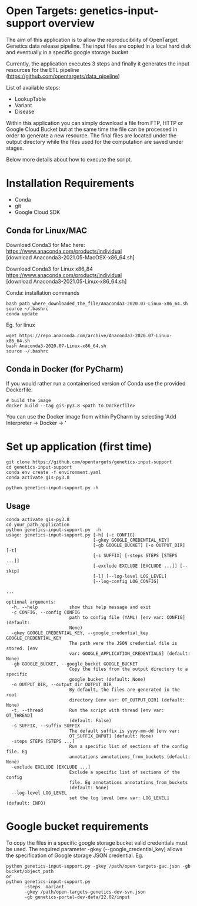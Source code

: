# Open Targets: genetics-input-support overview

The aim of this application is to allow the reproducibility of OpenTarget Genetics data release pipeline.
The input files are copied in a local hard disk and eventually in a specific google storage bucket 

Currently, the application executes 3 steps and finally it generates the input resources for the ETL pipeline (https://github.com/opentargets/data_pipeline)

List of available steps:
- LookupTable
- Variant
- Disease


Within this application you can simply download a file from FTP, HTTP or Google Cloud Bucket but at the same time the file can be processed in order to generate a new resource.
The final files are located under the output directory while the files used for the computation are saved under stages. 

Below more details about how to execute the script.

# Installation Requirements

* Conda
* git
* Google Cloud SDK

## Conda for Linux/MAC

Download Conda3 for Mac here: <br>
 https://www.anaconda.com/products/individual <br>
[download Anaconda3-2021.05-MacOSX-x86_64.sh]

Download Conda3 for Linux x86_84 <br>
 https://www.anaconda.com/products/individual <br>
[download Anaconda3-2021.05-Linux-x86_64.sh]

Conda: installation commands
```
bash path_where_downloaded_the_file/Anaconda3-2020.07-Linux-x86_64.sh
source ~/.bashrc
conda update
```
Eg. for linux
```
wget https://repo.anaconda.com/archive/Anaconda3-2020.07-Linux-x86_64.sh
bash Anaconda3-2020.07-Linux-x86_64.sh
source ~/.bashrc
```
## Conda in Docker (for PyCharm)

If you would rather run a containerised version of Conda use the provided Dockerfile. 

```
# build the image
docker build --tag gis-py3.8 <path to Dockerfile>
```
You can use the Docker image from within PyCharm by selecting 'Add Interpreter -> Docker -> <image>'

# Set up application (first time)
```
git clone https://github.com/opentargets/genetics-input-support
cd genetics-input-support
conda env create -f environment.yaml
conda activate gis-py3.8

python genetics-input-support.py -h
```

## Usage

```
conda activate gis-py3.8
cd your_path_application
python genetics-input-support.py  -h
usage: genetics-input-support.py [-h] [-c CONFIG]
                                 [-gkey GOOGLE_CREDENTIAL_KEY]
                                 [-gb GOOGLE_BUCKET] [-o OUTPUT_DIR] [-t]
                                 [-s SUFFIX] [-steps STEPS [STEPS ...]]
                                 [-exclude EXCLUDE [EXCLUDE ...]] [--skip]
                                 [-l] [--log-level LOG_LEVEL]
                                 [--log-config LOG_CONFIG]

...

optional arguments:
  -h, --help            show this help message and exit
  -c CONFIG, --config CONFIG
                        path to config file (YAML) [env var: CONFIG] (default:
                        None)
  -gkey GOOGLE_CREDENTIAL_KEY, --google_credential_key GOOGLE_CREDENTIAL_KEY
                        The path were the JSON credential file is stored. [env
                        var: GOOGLE_APPLICATION_CREDENTIALS] (default: None)
  -gb GOOGLE_BUCKET, --google_bucket GOOGLE_BUCKET
                        Copy the files from the output directory to a specific
                        google bucket (default: None)
  -o OUTPUT_DIR, --output_dir OUTPUT_DIR
                        By default, the files are generated in the root
                        directory [env var: OT_OUTPUT_DIR] (default: None)
  -t, --thread          Run the script with thread [env var: OT_THREAD]
                        (default: False)
  -s SUFFIX, --suffix SUFFIX
                        The default suffix is yyyy-mm-dd [env var:
                        OT_SUFFIX_INPUT] (default: None)
  -steps STEPS [STEPS ...]
                        Run a specific list of sections of the config file. Eg
                        annotations annotations_from_buckets (default: None)
  -exclude EXCLUDE [EXCLUDE ...]
                        Exclude a specific list of sections of the config
                        file. Eg annotations annotations_from_buckets
                        (default: None)
  --log-level LOG_LEVEL
                        set the log level [env var: LOG_LEVEL] (default: INFO)

```

# Google bucket requirements
To copy the files in a specific google storage bucket valid credentials must be used.
The required parameter -gkey (--google_credential_key) allows the specification of Google storage JSON credential.
Eg.
```
python genetics-input-support.py -gkey /path/open-targets-gac.json -gb bucket/object_path
or
python genetics-input-support.py
       -steps  Variant
       -gkey /path/open-targets-genetics-dev-svn.json
       -gb genetics-portal-dev-data/22.02/input
```